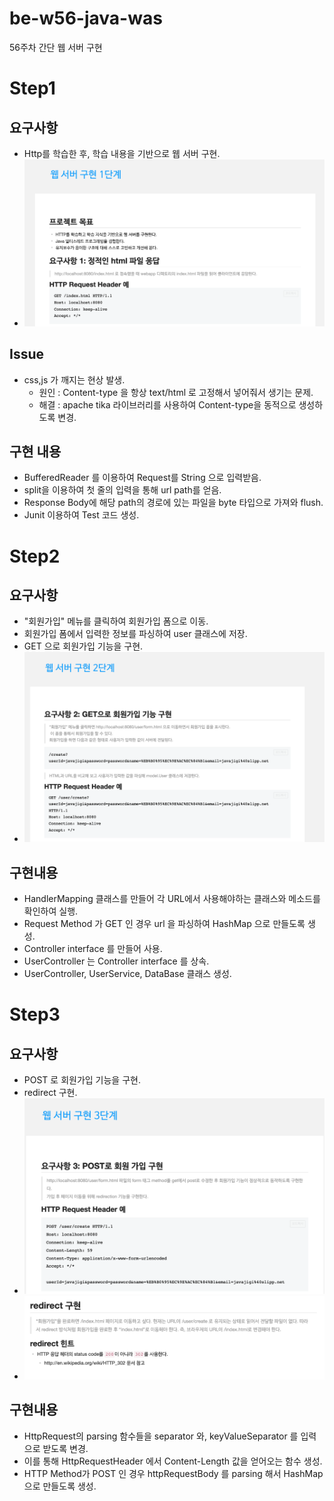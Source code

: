 # be-w56-java-was
56주차 간단 웹 서버 구현

# Step1
## 요구사항
- Http를 학습한 후, 학습 내용을 기반으로 웹 서버 구현.
- ![img.png](img.png)

## Issue
- css,js 가 깨지는 현상 발생.
    - 원인 : Content-type 을 항상 text/html 로 고정해서 넣어줘서 생기는 문제.
    - 해결 : apache tika 라이브러리를 사용하여 Content-type을 동적으로 생성하도록 변경.

## 구현 내용
- BufferedReader 를 이용하여 Request를 String 으로 입력받음.
- split을 이용하여 첫 줄의 입력을 통해 url path를 얻음.
- Response Body에 해당 path의 경로에 있는 파일을 byte 타입으로 가져와 flush.
- Junit 이용하여 Test 코드 생성.

# Step2
## 요구사항
- "회원가입" 메뉴를 클릭하여 회원가입 폼으로 이동.
- 회원가입 폼에서 입력한 정보를 파싱하여 user 클래스에 저장.
- GET 으로 회원가입 기능을 구현.
- ![img_1.png](img_1.png)

## 구현내용
- HandlerMapping 클래스를 만들어 각 URL에서 사용해야하는 클래스와 메소드를 확인하여 실행.
- Request Method 가 GET 인 경우 url 을 파싱하여 HashMap 으로 만들도록 생성.
- Controller interface 를 만들어 사용.
- UserController 는 Controller interface 를 상속.
- UserController, UserService, DataBase 클래스 생성.

# Step3
## 요구사항
- POST 로 회원가입 기능을 구현.
- redirect 구현.
- ![img_2.png](img_2.png)
- ![img_3.png](img_3.png)

## 구현내용
- HttpRequest의 parsing 함수들을 separator 와, keyValueSeparator 를 입력으로 받도록 변경.
- 이를 통해 HttpRequestHeader 에서 Content-Length 값을 얻어오는 함수 생성. 
- HTTP Method가 POST 인 경우 httpRequestBody 를 parsing 해서 HashMap으로 만들도록 생성. 